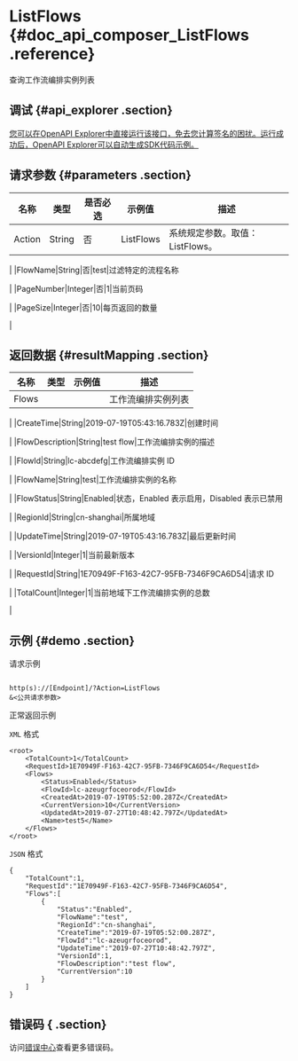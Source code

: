 # ListFlows {#doc_api_composer_ListFlows .reference}

查询工作流编排实例列表

## 调试 {#api_explorer .section}

[您可以在OpenAPI Explorer中直接运行该接口，免去您计算签名的困扰。运行成功后，OpenAPI Explorer可以自动生成SDK代码示例。](https://api.aliyun.com/#product=composer&api=ListFlows&type=RPC&version=2018-12-12)

## 请求参数 {#parameters .section}

|名称|类型|是否必选|示例值|描述|
|--|--|----|---|--|
|Action|String|否|ListFlows|系统规定参数。取值：ListFlows。

 |
|FlowName|String|否|test|过滤特定的流程名称

 |
|PageNumber|Integer|否|1|当前页码

 |
|PageSize|Integer|否|10|每页返回的数量

 |

## 返回数据 {#resultMapping .section}

|名称|类型|示例值|描述|
|--|--|---|--|
|Flows| | |工作流编排实例列表

 |
|CreateTime|String|2019-07-19T05:43:16.783Z|创建时间

 |
|FlowDescription|String|test flow|工作流编排实例的描述

 |
|FlowId|String|lc-abcdefg|工作流编排实例 ID

 |
|FlowName|String|test|工作流编排实例的名称

 |
|FlowStatus|String|Enabled|状态，Enabled 表示启用，Disabled 表示已禁用

 |
|RegionId|String|cn-shanghai|所属地域

 |
|UpdateTime|String|2019-07-19T05:43:16.783Z|最后更新时间

 |
|VersionId|Integer|1|当前最新版本

 |
|RequestId|String|1E70949F-F163-42C7-95FB-7346F9CA6D54|请求 ID

 |
|TotalCount|Integer|1|当前地域下工作流编排实例的总数

 |

## 示例 {#demo .section}

请求示例

``` {#request_demo}

http(s)://[Endpoint]/?Action=ListFlows
&<公共请求参数>

```

正常返回示例

`XML` 格式

``` {#xml_return_success_demo}
<root>
    <TotalCount>1</TotalCount>
    <RequestId>1E70949F-F163-42C7-95FB-7346F9CA6D54</RequestId>
    <Flows>
        <Status>Enabled</Status>
        <FlowId>lc-azeugrfoceorod</FlowId>
        <CreatedAt>2019-07-19T05:52:00.287Z</CreatedAt>
        <CurrentVersion>10</CurrentVersion>
        <UpdatedAt>2019-07-27T10:48:42.797Z</UpdatedAt>
        <Name>test5</Name>
    </Flows>
</root>
```

`JSON` 格式

``` {#json_return_success_demo}
{
	"TotalCount":1,
	"RequestId":"1E70949F-F163-42C7-95FB-7346F9CA6D54",
	"Flows":[
		{
			"Status":"Enabled",
			"FlowName":"test",
			"RegionId":"cn-shanghai",
			"CreateTime":"2019-07-19T05:52:00.287Z",
			"FlowId":"lc-azeugrfoceorod",
			"UpdateTime":"2019-07-27T10:48:42.797Z",
			"VersionId":1,
			"FlowDescription":"test flow",
			"CurrentVersion":10
		}
	]
}
```

## 错误码 { .section}

访问[错误中心](https://error-center.aliyun.com/status/product/composer)查看更多错误码。

